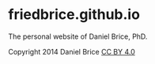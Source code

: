 friedbrice.github.io
====================

The personal website of Daniel Brice, PhD.

Copyright 2014 Daniel Brice [CC BY 4.0](https://creativecommons.org/licenses/by/4.0/)
